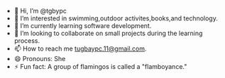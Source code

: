 - 👋 Hi, I’m @tgbypc
- 👀 I’m interested in swimming,outdoor activites,books,and technology.
- 🌱 I’m currently learning software development.
- 💞️ I’m looking to collaborate on small projects during the learning process.
- 📫 How to reach me tugbaypc.11@gmail.com.
- 😄 Pronouns: She
- ⚡ Fun fact: A group of flamingos is called a "flamboyance."
